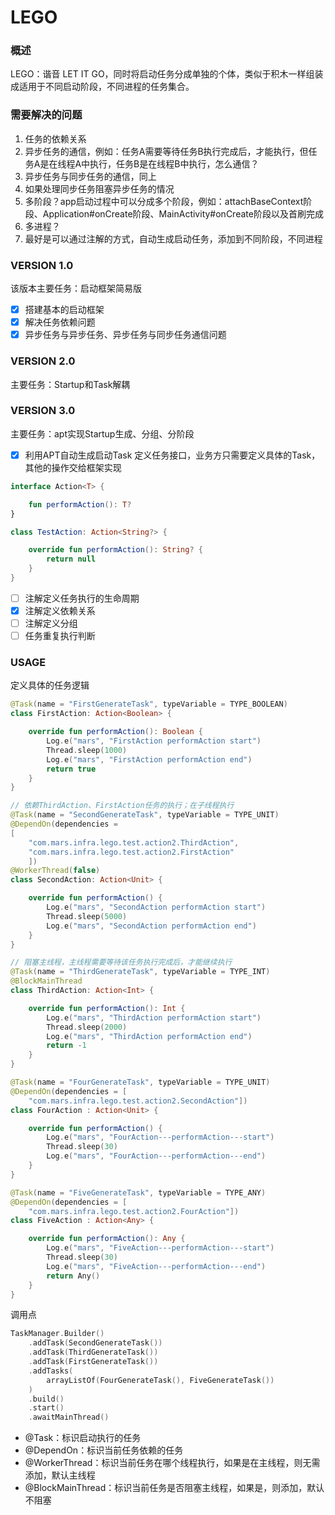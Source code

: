 # LEGO

### 概述    
LEGO：谐音 LET IT GO，同时将启动任务分成单独的个体，类似于积木一样组装成适用于不同启动阶段，不同进程的任务集合。 

### 需要解决的问题   
1. 任务的依赖关系 
2. 异步任务的通信，例如：任务A需要等待任务B执行完成后，才能执行，但任务A是在线程A中执行，任务B是在线程B中执行，怎么通信？
3. 异步任务与同步任务的通信，同上
4. 如果处理同步任务阻塞异步任务的情况
5. 多阶段？app启动过程中可以分成多个阶段，例如：attachBaseContext阶段、Application#onCreate阶段、MainActivity#onCreate阶段以及首刷完成
6. 多进程？
7. 最好是可以通过注解的方式，自动生成启动任务，添加到不同阶段，不同进程

### VERSION 1.0  
该版本主要任务：启动框架简易版
- [x] 搭建基本的启动框架
- [x] 解决任务依赖问题
- [x] 异步任务与异步任务、异步任务与同步任务通信问题

### VERSION 2.0
主要任务：Startup和Task解耦

### VERSION 3.0   
主要任务：apt实现Startup生成、分组、分阶段
- [x] 利用APT自动生成启动Task
定义任务接口，业务方只需要定义具体的Task，其他的操作交给框架实现
```Kotlin
interface Action<T> {

    fun performAction(): T?
}

class TestAction: Action<String?> {

    override fun performAction(): String? {
        return null
    }
}
```
- [ ] 注解定义任务执行的生命周期
- [x] 注解定义依赖关系
- [ ] 注解定义分组
- [ ] 任务重复执行判断

### USAGE   
定义具体的任务逻辑
```kotlin
@Task(name = "FirstGenerateTask", typeVariable = TYPE_BOOLEAN)
class FirstAction: Action<Boolean> {

    override fun performAction(): Boolean {
        Log.e("mars", "FirstAction performAction start")
        Thread.sleep(1000)
        Log.e("mars", "FirstAction performAction end")
        return true
    }
}

// 依赖ThirdAction、FirstAction任务的执行；在子线程执行
@Task(name = "SecondGenerateTask", typeVariable = TYPE_UNIT)
@DependOn(dependencies = 
[
    "com.mars.infra.lego.test.action2.ThirdAction", 
    "com.mars.infra.lego.test.action2.FirstAction"
    ])
@WorkerThread(false)
class SecondAction: Action<Unit> {

    override fun performAction() {
        Log.e("mars", "SecondAction performAction start")
        Thread.sleep(5000)
        Log.e("mars", "SecondAction performAction end")
    }
}

// 阻塞主线程，主线程需要等待该任务执行完成后，才能继续执行
@Task(name = "ThirdGenerateTask", typeVariable = TYPE_INT)
@BlockMainThread
class ThirdAction: Action<Int> {

    override fun performAction(): Int {
        Log.e("mars", "ThirdAction performAction start")
        Thread.sleep(2000)
        Log.e("mars", "ThirdAction performAction end")
        return -1
    }
}

@Task(name = "FourGenerateTask", typeVariable = TYPE_UNIT)
@DependOn(dependencies = [
    "com.mars.infra.lego.test.action2.SecondAction"])
class FourAction : Action<Unit> {

    override fun performAction() {
        Log.e("mars", "FourAction---performAction---start")
        Thread.sleep(30)
        Log.e("mars", "FourAction---performAction---end")
    }
}

@Task(name = "FiveGenerateTask", typeVariable = TYPE_ANY)
@DependOn(dependencies = [
    "com.mars.infra.lego.test.action2.FourAction"])
class FiveAction : Action<Any> {

    override fun performAction(): Any {
        Log.e("mars", "FiveAction---performAction---start")
        Thread.sleep(30)
        Log.e("mars", "FiveAction---performAction---end")
        return Any()
    }
}
```  
调用点
```kotlin
TaskManager.Builder()
    .addTask(SecondGenerateTask())
    .addTask(ThirdGenerateTask())
    .addTask(FirstGenerateTask())
    .addTasks(
        arrayListOf(FourGenerateTask(), FiveGenerateTask())
    )
    .build()
    .start()
    .awaitMainThread()
```  
- @Task：标识启动执行的任务
- @DependOn：标识当前任务依赖的任务
- @WorkerThread：标识当前任务在哪个线程执行，如果是在主线程，则无需添加，默认主线程
- @BlockMainThread：标识当前任务是否阻塞主线程，如果是，则添加，默认不阻塞
